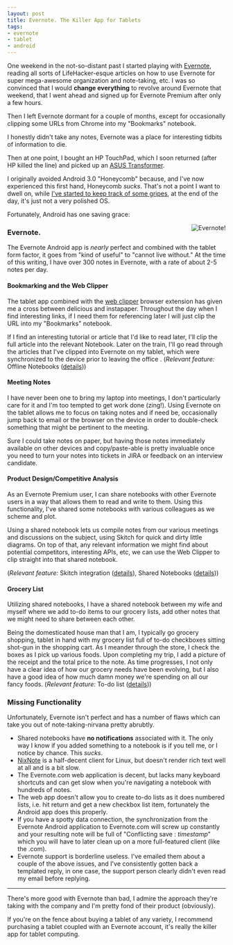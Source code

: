 ```yaml
---
layout: post
title: Evernote. The Killer App for Tablets
tags:
- evernote
- tablet
- android
---
```


One weekend in the not-so-distant past I started playing with
[Evernote](http://www.evernote.com), reading all sorts of LifeHacker-esque
articles on how to use Evernote for super mega-awesome organization and
note-taking, etc. I was so convinced that I would **change everything** to
revolve around Evernote that weekend, that I went ahead and signed up for
Evernote Premium after only a few hours.

Then I left Evernote dormant for a couple of months, except for occasionally
clipping some URLs from Chrome into my "Bookmarks" notebook.

I honestly didn't take any notes, Evernote was a place for interesting tidbits of
information to die.


Then at one point, I bought an HP TouchPad, which I soon returned (after HP
killed the line) and picked up an [ASUS
Transformer](https://en.wikipedia.org/wiki/ASUS_Eee_Pad_Transformer).

I originally avoided Android 3.0 "Honeycomb" because, and I've now experienced
this first hand, Honeycomb _sucks_. That's not a point I want to dwell on, while [I've
started to keep track of some
gripes](https://www.evernote.com/shard/s75/sh/5226f888-240b-4dcd-8ce2-902578f8c6b4/0b9ee8e54c29f130117002c5254a7cf8),
at the end of the day, it's just not a very polished OS.


Fortunately, Android has one saving grace:

<img
src="http://agentdero.cachefly.net/unethicalblogger.com/images/evernote.gif" alt="Evernote!" title="Evernote!" align="right"/>


### Evernote.

The Evernote Android app is *nearly* perfect and combined with the tablet form
factor, it goes from "kind of useful" to "cannot live without." At the time of
this writing, I have over 300 notes in Evernote, with a rate of about 2-5 notes
per day.


#### Bookmarking and the Web Clipper

The tablet app combined with the [web
clipper](http://www.evernote.com/about/download/web_clipper.php) browser
extension has given me a cross between delicious and instapaper. Throughout the
day when I find interesting links, if I need them for referencing later I will
just clip the URL into my "Bookmarks" notebook.

If I find an interesting tutorial or article that I'd like to read later, I'll clip the full article into the relevant
Notebook. Later on the train, I'll go read through the articles that I've
clipped into Evernote on my tablet, which were synchronized to the device prior
to leaving the office . (*Relevant feature:* Offline Notebooks
([details](http://blog.evernote.com/2011/09/06/evernote-for-android-now-with-skitch-integration-offline-search-slideshow-view-and-more/)))


#### Meeting Notes

I have never been one to bring my laptop into meetings, I don't particularly care
for it and I'm too tempted to get work done (zing!). Using Evernote on the
tablet allows me to focus on taking notes and if need be, occasionally jump
back to email or the browser on the device in order to double-check something
that might be pertinent to the meeting.

Sure I could take notes on paper, but having those notes immediately available
on other devices and copy/paste-able is pretty invaluable once you need to turn
your notes into tickets in JIRA or feedback on an interview candidate.

#### Product Design/Competitive Analysis

As an Evernote Premium user, I can share notebooks with other Evernote users in
a way that allows them to read and write to them. Using this functionality,
I've shared some notebooks with various colleagues as we scheme and plot.

Using a shared notebook lets us compile notes from our various meetings and
discussions on the subject, using Skitch for quick and dirty little diagrams.
On top of that, any relevant information we might find about potential
competitors, interesting APIs, etc, we can use the Web Clipper to clip straight
into that shared notebook.

(*Relevant feature:* Skitch integration
([details](http://blog.evernote.com/2011/09/06/evernote-for-android-now-with-skitch-integration-offline-search-slideshow-view-and-more/)), Shared Notebooks
([details](http://www.youtube.com/watch?v=QtPCyV62zRM)))

#### Grocery List

Utilizing shared notebooks, I have a shared notebook between my wife and myself
where we add to-do items to our grocery lists, add other notes that we might
need to share between each other.

Being the domesticated house man that I am, I typically go grocery shopping,
tablet in hand with my grocery list full of to-do checkboxes sitting shot-gun
in the shopping cart. As I meander through the store, I check the boxes as I
pick up various foods. Upon completing my trip, I add a picture of the receipt
and the total price to the note. As time progresses, I not only have a clear
idea of how our grocery needs have been evolving, but I also have a good idea
of how much damn money we're spending on all our fancy foods. (*Relevant
feature:* To-do list
([details](http://blog.evernote.com/2011/08/02/did-you-know-how-to-create-a-checklist-in-evernote/)))


### Missing Functionality

Unfortunately, Evernote isn't perfect and has a number of flaws which can take
you out of note-taking-nirvana pretty abrubtly.

* Shared notebooks have **no notifications** associated with it. The only way I know if you added something to a notebook is if you tell me, or I notice by chance. This *sucks*.
* [NixNote](http://nevernote.sf.net) is a half-decent client for Linux, but doesn't render rich text well at all and is a bit slow.
* The Evernote.com web application is decent, but lacks many keyboard shortcuts and can get slow when you're navigating a notebook with hundreds of notes.
* The web app doesn't allow you to create to-do lists as it does numbered lists, i.e. hit return and get a new checkbox list item, fortunately the Android app does this properly.
* If you have a spotty data connection, the synchronization from the Evernote Android application to Evernote.com will screw up constantly and your resulting note will be full of "Conflicting save : *timestamp*" which you will have to later clean up on a more full-featured client (like the .com).
* Evernote support is borderline useless. I've emailed them about a couple of the above issues, and I've consistently gotten back a templated reply, in one case, the support person clearly didn't even read my email before replying.


----

There's more good with Evernote than bad, I admire the approach they're taking
with the company and I'm pretty fond of their product (obviously).

If you're on the fence about buying a tablet of any variety, I recommend
purchasing a tablet coupled with an Evernote account, it's really the killer
app for tablet computing.

